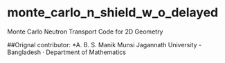 # monte_carlo_n_shield_w_o_delayed
Monte Carlo Neutron Transport Code for 2D Geometry 

##Orignal contributor:
*A. B. S. Manik Munsi
Jagannath University - Bangladesh · Department of Mathematics
